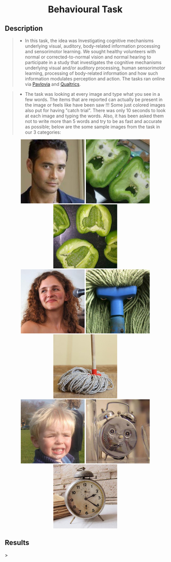<h1 align="center">Behavioural Task</h1>
<h2 align="left">Description</h2>

> - In this task, the idea was Investigating cognitive mechanisms underlying visual, auditory, body-related information processing and sensorimotor learning. We sought healthy volunteers with normal or corrected-to-normal vision and normal hearing to participate in a study that investigates the cognitive mechanisms underlying visual and/or auditory processing, human sensorimotor learning, processing of body-related information and how such information modulates perception and action. The tasks ran online via [<ins>Pavlovia</ins>](https://pavlovia.org/) and [<ins>Qualtrics</ins>](https://www.qualtrics.com). 

> - The task was looking at every image and type what you see in a few words. The items that are reported can actually be present in the image or feels like have been saw !!! Some just colored images also put for having "catch trial". There was only 10 seconds to look at each image and typing the words. Also, it has been asked them not to write more than 5 words and try to be as fast and accurate as possible; below are the some sample images from the task in our 3 categories:

<p align="center">
<img src="Behavioural%20Task/Sample%20Images/ImageFaces004.jpg" width="200" /> <img src="Behavioural%20Task/Sample%20Images/ImageOrig066.jpg" width="200" /> <img src="Behavioural%20Task/Sample%20Images/ImageMtchd066.jpg" width="200" /> <br/>
<img src="Behavioural%20Task/Sample%20Images/ImageFaces038.jpg" width="200" /> <img src="Behavioural%20Task/Sample%20Images/ImageOrig067.jpg" width="200" /> <img src="Behavioural%20Task/Sample%20Images/ImageMtchd067.jpg" width="200" /> <br/>
<img src="Behavioural%20Task/Sample%20Images/ImageFaces072.jpg" width="200" /> <img src="Behavioural%20Task/Sample%20Images/ImageOrig072.jpg" width="200" /> <img src="Behavioural%20Task/Sample%20Images/ImageMtchd072.jpg" width="200" /> <br/>
</p>

<h2 align="left">Results</h2>
> 

